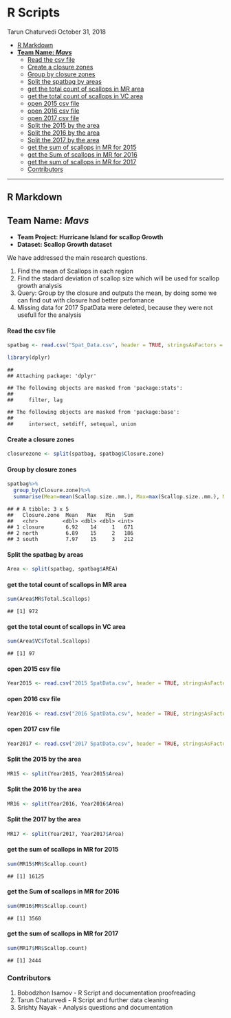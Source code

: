 R Scripts
================
Tarun Chaturvedi
October 31, 2018

-   [R Markdown](#r-markdown)
-   [**Team Name: *Mavs***](#team-name-mavs)
    -   [Read the csv file](#read-the-csv-file)
    -   [Create a closure zones](#create-a-closure-zones)
    -   [Group by closure zones](#group-by-closure-zones)
    -   [Split the spatbag by areas](#split-the-spatbag-by-areas)
    -   [get the total count of scallops in MR area](#get-the-total-count-of-scallops-in-mr-area)
    -   [get the total count of scallops in VC area](#get-the-total-count-of-scallops-in-vc-area)
    -   [open 2015 csv file](#open-2015-csv-file)
    -   [open 2016 csv file](#open-2016-csv-file)
    -   [open 2017 csv file](#open-2017-csv-file)
    -   [Split the 2015 by the area](#split-the-2015-by-the-area)
    -   [Split the 2016 by the area](#split-the-2016-by-the-area)
    -   [Split the 2017 by the area](#split-the-2017-by-the-area)
    -   [get the sum of scallops in MR for 2015](#get-the-sum-of-scallops-in-mr-for-2015)
    -   [get the Sum of scallops in MR for 2016](#get-the-sum-of-scallops-in-mr-for-2016)
    -   [get the sum of scallops in MR for 2017](#get-the-sum-of-scallops-in-mr-for-2017)
    -   [Contributors](#contributors)

------------------------------------------------------------------------

R Markdown
----------

**Team Name: *Mavs***
---------------------

-   **Team Project: Hurricane Island for scallop Growth**
-   **Dataset: Scallop Growth dataset**

We have addressed the main research questions.

1.  Find the mean of Scallops in each region
2.  Find the stadard deviation of scallop size which will be used for scallop growth analysis
3.  Query: Group by the closure and outputs the mean, by doing some we can find out with closure had better perfomance
4.  Missing data for 2017 SpatData were deleted, because they were not usefull for the analysis

#### Read the csv file

``` r
spatbag <- read.csv("Spat_Data.csv", header = TRUE, stringsAsFactors = FALSE)
```

``` r
library(dplyr)
```

    ## 
    ## Attaching package: 'dplyr'

    ## The following objects are masked from 'package:stats':
    ## 
    ##     filter, lag

    ## The following objects are masked from 'package:base':
    ## 
    ##     intersect, setdiff, setequal, union

#### Create a closure zones

``` r
closurezone <- split(spatbag, spatbag$Closure.zone)
```

#### Group by closure zones

``` r
spatbag%>%
  group_by(Closure.zone)%>%
  summarise(Mean=mean(Scallop.size..mm.), Max=max(Scallop.size..mm.), Min=min(Scallop.size..mm.), Sum=sum(Total.Scallops))
```

    ## # A tibble: 3 x 5
    ##   Closure.zone  Mean   Max   Min   Sum
    ##   <chr>        <dbl> <dbl> <dbl> <int>
    ## 1 closure       6.92    14     1   671
    ## 2 north         6.89    15     2   186
    ## 3 south         7.97    15     3   212

#### Split the spatbag by areas

``` r
Area <- split(spatbag, spatbag$AREA)
```

#### get the total count of scallops in MR area

``` r
sum(Area$MR$Total.Scallops)
```

    ## [1] 972

#### get the total count of scallops in VC area

``` r
sum(Area$VC$Total.Scallops)
```

    ## [1] 97

#### open 2015 csv file

``` r
Year2015 <- read.csv("2015 SpatData.csv", header = TRUE, stringsAsFactors = FALSE)
```

#### open 2016 csv file

``` r
Year2016 <- read.csv("2016 SpatData.csv", header = TRUE, stringsAsFactors = FALSE)
```

#### open 2017 csv file

``` r
Year2017 <- read.csv("2017 SpatData.csv", header = TRUE, stringsAsFactors = FALSE)
```

#### Split the 2015 by the area

``` r
MR15 <- split(Year2015, Year2015$Area)
```

#### Split the 2016 by the area

``` r
MR16 <- split(Year2016, Year2016$Area)
```

#### Split the 2017 by the area

``` r
MR17 <- split(Year2017, Year2017$Area)
```

#### get the sum of scallops in MR for 2015

``` r
sum(MR15$MR$Scallop.count)
```

    ## [1] 16125

#### get the Sum of scallops in MR for 2016

``` r
sum(MR16$MR$Scallop.count)
```

    ## [1] 3560

#### get the sum of scallops in MR for 2017

``` r
sum(MR17$MR$Scallop.count)
```

    ## [1] 2444

### Contributors

1.  Bobodzhon Isamov - R Script and documentation proofreading
2.  Tarun Chaturvedi - R Script and further data cleaning
3.  Srishty Nayak - Analysis questions and documentation

